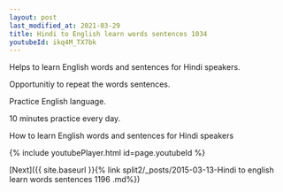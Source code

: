 ```yaml
---
layout: post
last_modified_at: 2021-03-29
title: Hindi to English learn words sentences 1034 
youtubeId: ikq4M_TX7bk
---
```

 
 
Helps to learn English words and sentences for Hindi speakers.

Opportunitiy to repeat the words sentences. 

Practice English language. 
 
10 minutes practice every day. 
 
How to learn English words and sentences for Hindi speakers 
 
{% include youtubePlayer.html id=page.youtubeId %}
 
 
[Next]({{ site.baseurl }}{% link  split2/_posts/2015-03-13-Hindi to english learn words sentences 1196 .md%})
 
